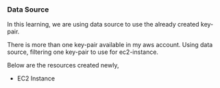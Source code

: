 ### Data Source

In this learning, we are using data source to use the already created key-pair.

There is more than one key-pair available in my aws account. Using data source, filtering one key-pair to use for ec2-instance.

Below are the resources created newly,

* EC2 Instance